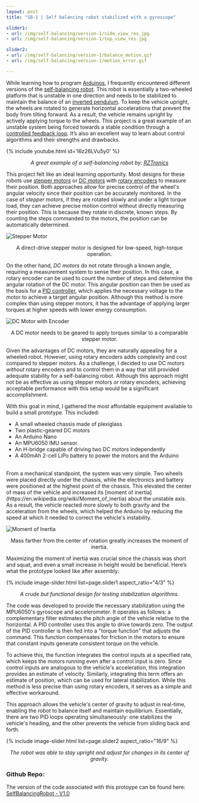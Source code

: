 ```yaml
---
layout: post
title: "SB-1 | Self balancing robot stabilized with a gyroscope"

slider1:
- url: /img/self-balancing/version-1/side_view_res.jpg
- url: /img/self-balancing/version-1/top_view_res.jpg

slider2:
- url: /img/self-balancing/version-1/balance_motion.gif
- url: /img/self-balancing/version-1/motion_error.gif

---
```

While learning how to program [Arduinos](https://www.arduino.cc/en/Guide/Introduction), I frequently encountered different versions of the [self-balancing robot](https://people.ece.cornell.edu/land/courses/ece4760/FinalProjects/f2015/dc686_nn233_hz263/final_project_webpage_v2/dc686_nn233_hz263/index.html). This robot is essentially a two-wheeled platform that is unstable in one direction and needs to be stabilized to maintain the balance of an [inverted pendulum](https://en.wikipedia.org/wiki/Inverted_pendulum). To keep the vehicle upright, the wheels are rotated to generate horizontal accelerations that prevent the body from tilting forward. As a result, the vehicle remains upright by actively applying torque to the wheels. This project is a great example of an unstable system being forced towards a stable condition through a [controlled feedback loop](https://www.electronics-tutorials.ws/systems/closed-loop-system.html). It’s also an excellent way to learn about control algorithms and their strengths and drawbacks.

{% include youtube.html id='I6z26LVu5y0' %}  
<p align="center"><i>A great example of a self-balancing robot by: <a href="https://www.youtube.com/@RZtronics">RZTronics</a></i></p>

This project felt like an ideal learning opportunity. Most designs for these robots use [stepper motors](https://en.wikipedia.org/wiki/Stepper_motor) or [DC motors](https://en.wikipedia.org/wiki/DC_motor) with [rotary encoders](https://en.wikipedia.org/wiki/Rotary_encoder) to measure their position. Both approaches allow for precise control of the wheel's angular velocity since their position can be accurately monitored. In the case of _stepper motors_, if they are rotated slowly and under a light torque load, they can achieve precise motion control without directly measuring their position. This is because they rotate in discrete, known steps. By counting the steps commanded to the motors, the position can be automatically determined.

![Stepper Motor](https://www.exploringarduino.com/wp-content/uploads/2019/07/Stepper-Motor-768x576.jpg)
<p align="center">A direct-drive stepper motor is designed for low-speed, high-torque operation.</p>

On the other hand, _DC motors_ do not rotate through a known angle, requiring a measurement system to sense their position. In this case, a rotary encoder can be used to count the number of steps and determine the angular rotation of the DC motor. This angular position can then be used as the basis for a [PID controller](https://en.wikipedia.org/wiki/Proportional%E2%80%93integral%E2%80%93derivative_controller), which applies the necessary voltage to the motor to achieve a target angular position. Although this method is more complex than using stepper motors, it has the advantage of applying larger torques at higher speeds with lower energy consumption.

![DC Motor with Encoder](https://yw-transmission.com/wp-content/uploads/2019/12/62-Dc-Motor-With-Encoder.jpg)
<p align="center">A DC motor needs to be geared to apply torques similar to a comparable stepper motor.</p>

Given the advantages of DC motors, they are naturally appealing for a wheeled robot. However, using rotary encoders adds complexity and cost compared to stepper motors. As a challenge, I decided to use DC motors _without_ rotary encoders and to control them in a way that still provided adequate stability for a self-balancing robot. Although this approach might not be as effective as using stepper motors or rotary encoders, achieving acceptable performance with this setup would be a significant accomplishment.

With this goal in mind, I gathered the most affordable equipment available to build a small prototype. This included:

- A small wheeled chassis made of plexiglass
- Two plastic-geared DC motors
- An Arduino Nano
- An MPU6050 IMU sensor
- An H-bridge capable of driving two DC motors independently
- A 400mAh 2-cell LiPo battery to power the motors and the Arduino

<br>
From a mechanical standpoint, the system was very simple. Two wheels were placed directly under the chassis, while the electronics and battery were positioned at the highest point of the chassis. This elevated the center of mass of the vehicle and increased its [moment of inertia](https://en.wikipedia.org/wiki/Moment_of_inertia) about the unstable axis. As a result, the vehicle reacted more slowly to both gravity and the acceleration from the wheels, which helped the Arduino by reducing the speed at which it needed to correct the vehicle's instability.

![Moment of Inertia](https://uploads-cdn.omnicalculator.com/images/mass-moment-of-inertia/rod.png)
<p align="center">Mass farther from the center of rotation greatly increases the moment of inertia.</p>

Maximizing the moment of inertia was crucial since the chassis was short and squat, and even a small increase in height would be beneficial. Here’s what the prototype looked like after assembly:

{% include image-slider.html list=page.slider1 aspect_ratio="4/3" %}  
<p align="center"><i>A crude but functional design for testing stabilization algorithms.</i></p>

The code was developed to provide the necessary stabilization using the MPU6050's gyroscope and accelerometer. It operates as follows: a complementary filter estimates the pitch angle of the vehicle relative to the horizontal. A PID controller uses this angle to drive towards zero. The output of the PID controller is then fed into a "torque function" that adjusts the command. This function compensates for friction in the motors to ensure that constant inputs generate consistent torque on the vehicle.

To achieve this, the function integrates the control inputs at a specified rate, which keeps the motors running even after a control input is zero. Since control inputs are analogous to the vehicle's acceleration, this integration provides an estimate of velocity. Similarly, integrating this term offers an estimate of position, which can be used for lateral stabilization. While this method is less precise than using rotary encoders, it serves as a simple and effective workaround.

This approach allows the vehicle's center of gravity to adjust in real-time, enabling the robot to balance itself and maintain equilibrium. Essentially, there are two PID loops operating simultaneously: one stabilizes the vehicle's heading, and the other prevents the vehicle from sliding back and forth.

{% include image-slider.html list=page.slider2 aspect_ratio="16/9" %}
<p align="center"><i>The robot was able to stay upright and adjust for changes in its center of gravity.</i></p>

### Github Repo:
The version of the code associated with this protoype can be found here: 
[SelfBalancingRobot - V1.0](https://github.com/RCmags/SelfBalancingRobot/releases/tag/v1.0)
